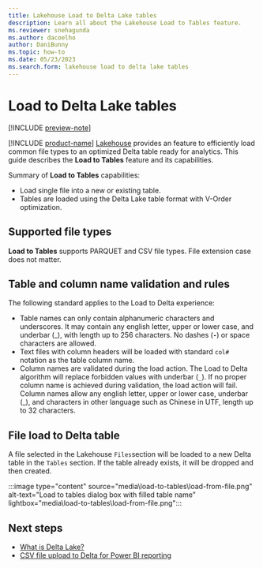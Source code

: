 ```yaml
---
title: Lakehouse Load to Delta Lake tables
description: Learn all about the Lakehouse Load to Tables feature.
ms.reviewer: snehagunda
ms.author: dacoelho
author: DaniBunny
ms.topic: how-to
ms.date: 05/23/2023
ms.search.form: lakehouse load to delta lake tables
---
```


# Load to Delta Lake tables

[!INCLUDE [preview-note](../includes/preview-note.md)]

[!INCLUDE [product-name](../includes/product-name.md)] [Lakehouse](lakehouse-overview.md) provides an feature to efficiently load common file types to an optimized Delta table ready for analytics. This guide describes the __Load to Tables__ feature and its capabilities.

Summary of __Load to Tables__ capabilities:

* Load single file into a new or existing table.
* Tables are loaded using the Delta Lake table format with V-Order optimization.

## Supported file types

__Load to Tables__ supports PARQUET and CSV file types. File extension case does not matter.

## Table and column name validation and rules

The following standard applies to the Load to Delta experience:

* Table names can only contain alphanumeric characters and underscores. It may contain any english letter, upper or lower case, and underbar (_), with length up to 256 characters. No dashes (__```-```__) or space characters are allowed.
* Text files with column headers will be loaded with standard ```col#``` notation as the table column name.
* Column names are validated during the load action. The Load to Delta algorithm will replace forbidden values with underbar (```_```). If no proper column name is achieved during validation, the load action will fail. Column names allow any english letter, upper or lower case, underbar (_), and characters in other language such as Chinese in UTF, length up to 32 characters.

## File load to Delta table

A file selected in the Lakehouse ```Files```section will be loaded to a new Delta table in the ```Tables``` section. If the table already exists, it will be dropped and then created.

   :::image type="content" source="media\load-to-tables\load-from-file.png" alt-text="Load to tables dialog box with filled table name" lightbox="media\load-to-tables\load-from-file.png":::

## Next steps

- [What is Delta Lake?](/azure/synapse-analytics/spark/apache-spark-what-is-delta-lake)
- [CSV file upload to Delta for Power BI reporting](get-started-csv-upload.md)
